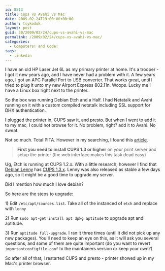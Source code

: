 ```yaml
---
id: 8513
title: Cups vs Avahi vs Mac
date: 2009-02-24T19:00:00+00:00
author: tsykoduk
layout: post
guid: 30/2009/02/24/cups-vs-avahi-vs-mac
permalink: /2009/02/24/cups-vs-avahi-vs-mac/
categories:
  - Computers! and Code!
tags:
  - linkedin
---
```

<p>I have an old HP Laser Jet 6L as my primary printer at home. It's a trooper - I got it new years ago, and I have never had a problem with it. A few years ago, I got an <span class="caps">APC</span> Parallel Port to <span class="caps">USB</span> converter. That works great, until I tried to plug it unto my new Airport Express 802.11n. Woops. Lucky me I have a Linux box right next to the printer..</p>

<!--more-->

<p>So the box was running Debian Etch and a Half. I had Netatalk and Avahi running on it with a custom compiled netatalk including <span class="caps">SSL</span> support for <span class="caps">DHX</span> authentication.</p>


<p>I plugged the printer in, <span class="caps">CUPS</span> saw it, and presto. But when I went to add it to my mac, I could not browse for it. No problem, right? add it to Avahi. No sweat.</p>


<p>Not so much. Total <span class="caps">PITA</span>. However in my searching, I found this <a href="http://blog.venthur.de/2007/08/17/howto-setup-a-print-server-for-windows-and-others-using-cups-and-zeroconf/">article</a>.</p>


<blockquote><b>First you need to install <span class="caps">CUPS 1</span>.3 or higher</b> on your print server and setup the printer (the web interface makes this task dead easy) </blockquote>

<p>Ug, Etch is running at <span class="caps">CUPS 1</span>.2.x. With a little research, however I find that <a href="http://www.debian.org/releases/stable/">Debian Lenny</a> has <a href="http://packages.debian.org/lenny/cups"><span class="caps">CUPS 1</span>.3.x</a>. Lenny was also released as stable a few days ago, so it might be a good time to upgrade my server.</p>


<p>Did I mention how much I love debian?</p>


<p>So here are the steps to upgrade:</p>


<p>1) Edit <code>/etc/apt/sources.list</code>. Take all of the instanced of <code>etch</code> and replace with <code>lenny</code></p>


<p>2) Run <code>sudo apt-get install apt dpkg aptitude</code> to upgrade apt and aptitude.</p>


<p>3) Run <code>aptitude full-upgrade</code>. I ran it three times (until it did not pick up any new packages). You'll need to keep an eye on this, as it will ask you several questions, and some of them are quite important (do you want to revert <code>importantconfigfile.conf</code> to the maintainers version or keep your own?)</p>


<p>So after all of that, I restarted <span class="caps">CUPS</span> and presto - printer showed up in my Mac's printer browser.</p>